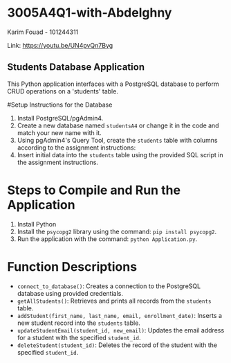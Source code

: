 # 3005A4Q1-with-Abdelghny

Karim Fouad - 101244311

Link: https://youtu.be/UN4pvQn7Byg


## Students Database Application


This Python application interfaces with a PostgreSQL database to perform CRUD operations on a 'students' table.

#Setup Instructions for the Database

1. Install PostgreSQL/pgAdmin4.
2. Create a new database named `studentsA4` or change it in the code and match your new name with it.
3. Using pgAdmin4's Query Tool, create the `students` table with columns according to the assignment instructions:
4. Insert initial data into the `students` table using the provided SQL script in the assignment instructions.

# Steps to Compile and Run the Application

1. Install Python
2. Install the `psycopg2` library using the command: `pip install psycopg2`.
3. Run the application with the command: `python Application.py`.

# Function Descriptions

- `connect_to_database()`: Creates a connection to the PostgreSQL database using provided credentials.
- `getAllStudents()`: Retrieves and prints all records from the `students` table.
- `addStudent(first_name, last_name, email, enrollment_date)`: Inserts a new student record into the `students` table.
- `updateStudentEmail(student_id, new_email)`: Updates the email address for a student with the specified `student_id`.
- `deleteStudent(student_id)`: Deletes the record of the student with the specified `student_id`.


